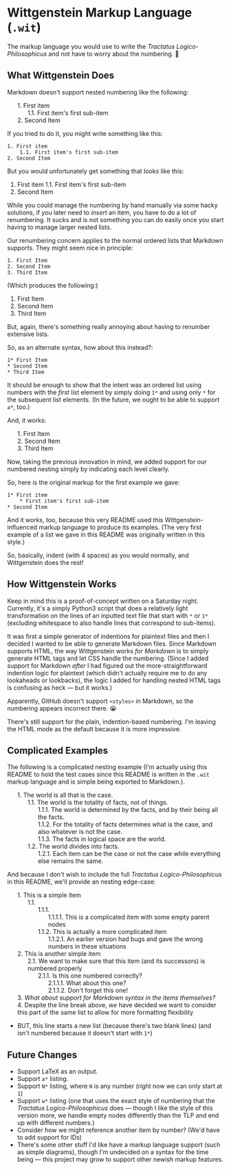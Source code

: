 <style>
ol.wit-nest {
  counter-reset: item
}
li.wit-item {
  display: block
}
li.wit-item:before {
  content: counters(item, ".") ". ";
  counter-increment: item
}
ol.wit-nest p {
    display: inline;
}
</style>
# Wittgenstein Markup Language (`.wit`)
The markup language you would use to write the _Tractatus Logico-Philosophicus_ and not have to worry about the numbering. 🙂

## What Wittgenstein Does
Markdown doesn't support nested numbering like the following:

<ol class="wit-nest" markdown="1"><li class="wit-item" markdown="1"><p>First item</p><ol class="wit-nest" markdown="1"><li class="wit-item" markdown="1"><p>First item's first sub-item</p></li></ol></li><li class="wit-item" markdown="1"><p>Second Item</p></li></ol>

If you tried to do it, you might write something like this:

```
1. First item
    1.1. First item's first sub-item
2. Second Item
```

But you would unfortunately get something that looks like this:
1. First item
    1.1. First item's first sub-item
2. Second Item

While you could manage the numbering by hand manually via some hacky solutions, if you later need to _insert_ an item, you have to do a lot of renumbering. It sucks and is not something you can do easily once you start having to manage larger nested lists.

Our renumbering concern applies to the normal ordered lists that Markdown supports. They might seem nice in principle:
```
1. First Item
2. Second Item
3. Third Item
```

(Which produces the following:)
1. First Item
2. Second Item
3. Third Item

But, again, there's something really annoying about having to renumber extensive lists.

So, as an alternate syntax, how about this instead?:
```
1* First Item
* Second Item
* Third Item
```
It should be enough to show that the intent was an ordered list using numbers with the _first_ list element by simply doing `1*` and using only `*` for the subsequent list elements. (In the future, we ought to be able to support `a*`, too.)

And, it works:

<ol class="wit-nest" markdown="1"><li class="wit-item" markdown="1"><p>First Item</p></li><li class="wit-item" markdown="1"><p>Second Item</p></li><li class="wit-item" markdown="1"><p>Third Item</p></li></ol>

Now, taking the previous innovation in mind, we added support for our numbered nesting simply by indicating each level clearly.

So, here is the original markup for the first example we gave:
```
1* First item
    * First item's first sub-item
* Second Item
```

And it works, too, because this very README used this Wittgenstein-influenced markup language to produce its examples. (The very first example of a list we gave in this README was originally written in this style.)

So, basically, indent (with 4 spaces) as you would normally, and Wittgenstein does the rest!


## How Wittgenstein Works
Keep in mind this is a proof-of-concept written on a Saturday night. Currently, it's a simply Python3 script that does a relatively light transformation on the lines of an inputted text file that start with `*` or `1*` (excluding whitespace to also handle lines that correspond to sub-items).

It was first a simple generator of indentions for plaintext files and then I decided I wanted to be able to generate Markdown files. Since Markdown supports HTML, the way Wittgenstein works _for Markdown_ is to simply generate HTML tags and let CSS handle the numbering. (Since I added support for Markdown _after_ I had figured out the more-straightforward indention logic for plaintext (which didn't actually require me to do any lookaheads or lookbacks), the logic I added for handling nested HTML tags is confusing as heck — but it works.)

Apparently, GitHub doesn't support `<styles>` in Markdown, so the numbering appears incorrect there. 😭 

There's still support for the plain, indention-based numbering. I'm leaving the HTML mode as the default because it is more impressive.


## Complicated Examples
The following is a complicated nesting example (I'm actually using this README to hold the test cases since this README is written in the `.wit` markup language and is simple being exported to Markdown.).

<ol class="wit-nest" markdown="1"><li class="wit-item" markdown="1"><p>The world is all that is the case.</p><ol class="wit-nest" markdown="1"><li class="wit-item" markdown="1"><p>The world is the totality of facts, not of things.</p><ol class="wit-nest" markdown="1"><li class="wit-item" markdown="1"><p>The world is determined by the facts, and by their being all the facts.</p></li><li class="wit-item" markdown="1"><p>For the totality of facts determines what is the case, and also whatever is not the case.</p></li><li class="wit-item" markdown="1"><p>The facts in logical space are the world.</p></li></ol></li><li class="wit-item" markdown="1"><p>The world divides into facts.</p><ol class="wit-nest" markdown="1"><li class="wit-item" markdown="1"><p>Each item can be the case or not the case while everything else remains the same.</p></li></ol></ol></ol>

And because I don't wish to include the full _Tractatus Logico-Philosophicus_ in this README, we'll provide an nesting edge-case:

<ol class="wit-nest" markdown="1"><li class="wit-item" markdown="1"><p>This is a simple item</p><ol class="wit-nest" markdown="1"><li class="wit-item" markdown="1"><ol class="wit-nest" markdown="1"><li class="wit-item" markdown="1"><ol class="wit-nest" markdown="1"><li class="wit-item" markdown="1"><p>This is a complicated item with some empty parent nodes</p></li></ol></li><li class="wit-item" markdown="1"><p>This is actually a more complicated item</p><ol class="wit-nest" markdown="1"><li class="wit-item" markdown="1"><p>An earlier version had bugs and gave the wrong numbers in these situations</p></li></ol></li></ol></li></ol></li><li class="wit-item" markdown="1"><p>This is another simple item</p><ol class="wit-nest" markdown="1"><li class="wit-item" markdown="1"><p>We want to make sure that this item (and its successors) is numbered properly</p><ol class="wit-nest" markdown="1"><li class="wit-item" markdown="1"><p>Is this one numbered correctly?</p><ol class="wit-nest" markdown="1"><li class="wit-item" markdown="1"><p>What about this one?</p></li><li class="wit-item" markdown="1"><p>Don't forget this one!</p></li></ol></li></ol></li></ol></li><li class="wit-item" markdown="1"><p><em>What about support for Markdown syntax in the items themselves?</em></p></li><li class="wit-item" markdown="1"><p>Despite the line break above, <em>we</em> have decided we want to consider this part of the same list to allow for more formatting flexibility</p></li></ol>



* BUT, this line starts a new list (because there's two blank lines) (and isn't numbered because it doesn't start with `1*`)

## Future Changes
* Support LaTeX as an output.
* Support `a*` listing.
* Support `N*` listing, where `N` is any number (right now we can only start at `1`)
* Support `w*` listing (one that uses the exact style of numbering that the _Tractatus Logico-Philosophicus_ does — though I like the style of this version more, we handle empty nodes differently than the TLP and end up with different numbers.)
* Consider how we might reference another item by number? (We'd have to add support for IDs)
* There's some other stuff I'd like have a markup language support (such as simple diagrams), though I'm undecided on a syntax for the time being — this project may grow to support other newish markup features.
